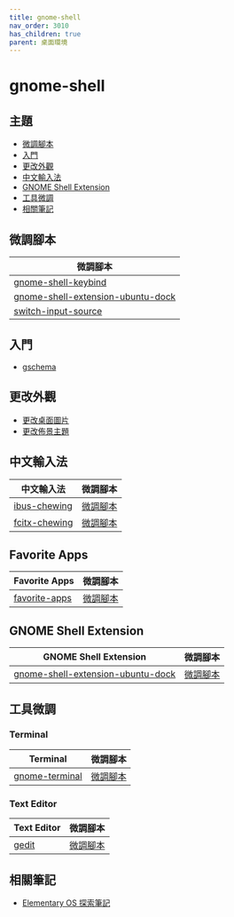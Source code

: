 ```yaml
---
title: gnome-shell
nav_order: 3010
has_children: true
parent: 桌面環境
---
```



# gnome-shell


## 主題

* [微調腳本](#微調腳本)
* [入門](#入門)
* [更改外觀](#更改外觀)
* [中文輸入法](#中文輸入法)
* [GNOME Shell Extension](#gnome-shell-extension)
* [工具微調](#工具微調)
* [相關筆記](#相關筆記)


## 微調腳本

| 微調腳本 |
| --- |
| [gnome-shell-keybind](https://github.com/samwhelp/note-about-ubuntu/tree/gh-pages/_demo/adjustment/de/gnome-shell/gnome-shell-keybind-01) |
| [gnome-shell-extension-ubuntu-dock](https://github.com/samwhelp/note-about-ubuntu/tree/gh-pages/_demo/adjustment/part-gnome-shell/gnome-shell-extension-ubuntu-dock) |
| [switch-input-source](https://github.com/samwhelp/note-about-ubuntu/tree/gh-pages/_demo/adjustment/part-gnome-shell/switch-input-source) |


## 入門

* [gschema](https://samwhelp.github.io/note-about-ubuntu/read/flavours/ubuntu/adjustment/gschema.html)

## 更改外觀

* [更改桌面圖片](https://samwhelp.github.io/note-about-ubuntu/read/flavours/ubuntu/adjustment/wallpaper.html)
* [更改佈景主題](https://samwhelp.github.io/note-about-ubuntu/read/flavours/ubuntu/adjustment/theme.html)


## 中文輸入法

| 中文輸入法 | 微調腳本 |
| --- | --- |
| [ibus-chewing](https://samwhelp.github.io/note-about-ubuntu/read/flavours/ubuntu/adjustment/switch-input-source.html) | [微調腳本](https://github.com/samwhelp/note-about-ubuntu/tree/gh-pages/_demo/adjustment/part-gnome-shell/switch-input-source) |
| [fcitx-chewing](https://samwhelp.github.io/note-about-ubuntu/read/adjustment/env/im.html#fcitx-chwing) | [微調腳本](https://github.com/samwhelp/note-about-ubuntu/tree/gh-pages/_demo/adjustment/env/im/fcitx-chewing) |


## Favorite Apps

| Favorite Apps | 微調腳本 |
| --- | --- |
| [favorite-apps](https://samwhelp.github.io/note-about-ubuntu/read/flavours/ubuntu/adjustment/favorite-apps.html) | [微調腳本](https://github.com/samwhelp/note-about-ubuntu/tree/gh-pages/_demo/adjustment/part-gnome-shell/gnome-shell-extension-ubuntu-dock) |


## GNOME Shell Extension

| GNOME Shell Extension | 微調腳本 |
| --- | --- |
| [gnome-shell-extension-ubuntu-dock](https://samwhelp.github.io/note-about-ubuntu/read/flavours/ubuntu/adjustment/gnome-shell-extension-ubuntu-dock.html) | [微調腳本](https://github.com/samwhelp/note-about-ubuntu/tree/gh-pages/_demo/adjustment/part-gnome-shell/gnome-shell-extension-ubuntu-dock) |


## 工具微調

### Terminal

| Terminal | 微調腳本 |
| --- | --- |
| [gnome-terminal](https://samwhelp.github.io/note-about-ubuntu/read/adjustment/tool/gnome-terminal.html) | [微調腳本](https://github.com/samwhelp/note-about-ubuntu/tree/gh-pages/_demo/adjustment/tool/gnome-terminal) |


### Text Editor

| Text Editor | 微調腳本 |
| --- | --- |
| [gedit](https://samwhelp.github.io/note-about-ubuntu/read/adjustment/tool/gedit.html) | [微調腳本](https://github.com/samwhelp/note-about-ubuntu/tree/gh-pages/_demo/adjustment/tool/gedit) |


## 相關筆記

* [Elementary OS 探索筆記](https://samwhelp.github.io/note-about-elementary-os/#elementary-os-%E5%BE%AE%E8%AA%BF)
